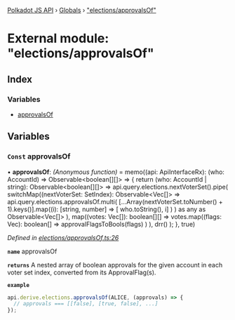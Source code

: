 [Polkadot JS API](../README.md) › [Globals](../globals.md) › ["elections/approvalsOf"](_elections_approvalsof_.md)

# External module: "elections/approvalsOf"

## Index

### Variables

* [approvalsOf](_elections_approvalsof_.md#const-approvalsof)

## Variables

### `Const` approvalsOf

• **approvalsOf**: *(Anonymous function)* =  memo((api: ApiInterfaceRx): (who: AccountId) => Observable<boolean[][]> => {
  return (who: AccountId | string): Observable<boolean[][]> =>
    api.query.elections.nextVoterSet<SetIndex>().pipe(
      switchMap((nextVoterSet: SetIndex): Observable<Vec<ApprovalFlag>[]> =>
        api.query.elections.approvalsOf.multi(
          [...Array(nextVoterSet.toNumber() + 1).keys()].map((i): [string, number] => [
            who.toString(), i]
          )
        ) as any as Observable<Vec<ApprovalFlag>[]>
      ),
      map((votes: Vec<ApprovalFlag>[]): boolean[][] =>
        votes.map((flags: Vec<ApprovalFlag>): boolean[] =>
          approvalFlagsToBools(flags)
        )
      ),
      drr()
    );
}, true)

*Defined in [elections/approvalsOf.ts:26](https://github.com/polkadot-js/api/blob/cba5710fec/packages/api-derive/src/elections/approvalsOf.ts#L26)*

**`name`** approvalsOf

**`returns`** A nested array of boolean approvals for the given account in each voter set index, converted from its ApprovalFlag(s).

**`example`** 
<BR>

```javascript
api.derive.elections.approvalsOf(ALICE, (approvals) => {
  // approvals === [[false], [true, false], ...]
});
```
